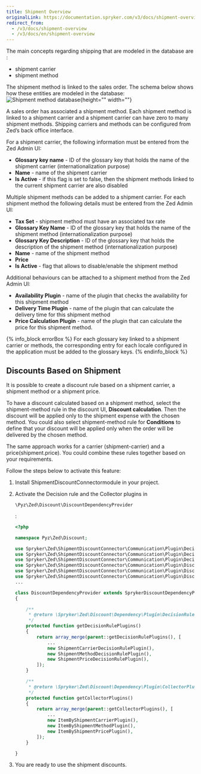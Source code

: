 ```yaml
---
title: Shipment Overview
originalLink: https://documentation.spryker.com/v3/docs/shipment-overview
redirect_from:
  - /v3/docs/shipment-overview
  - /v3/docs/en/shipment-overview
---
```


The main concepts regarding shipping that are modeled in the database are :

* shipment carrier
* shipment method

The shipment method is linked to the sales order. The schema below shows how these entities are modeled in the database:
![Shipment method database](https://spryker.s3.eu-central-1.amazonaws.com/docs/Features/Shipment/Shipment+Overview/shipment_method_database.png){height="" width=""}

A sales order has associated a shipment method. Each shipment method is linked to a shipment carrier and a shipment carrier can have zero to many shipment methods. Shipping carriers and methods can be configured from Zed’s back office interface.

For a shipment carrier, the following information must be entered from the Zed Admin UI:

* **Glossary key name** - ID of the glossary key that holds the name of the shipment carrier (internationalization purpose)
* **Name** - name of the shipment carrier
* **Is Active** - if this flag is set to false, then the shipment methods linked to the current shipment carrier are also disabled

Multiple shipment methods can be added to a shipment carrier. For each shipment method the following details must be entered from the Zed Admin UI:

* **Tax Set** - shipment method must have an associated tax rate
* **Glossary Key Name** - ID of the glossary key that holds the name of the shipment method (internationalization purpose)
* **Glossary Key Description** - ID of the glossary key that holds the description of the shipment method (internationalization purpose)
* **Name** - name of the shipment method
* **Price**
* **Is Active** - flag that allows to disable/enable the shipment method

Additional behaviours can be attached to a shipment method from the Zed Admin UI:

* **Availability Plugin** - name of the plugin that checks the availability for this shipment method
* **Delivery Time Plugin** - name of the plugin that can calculate the delivery time for this shipment method
* **Price Calculation Plugin** - name of the plugin that can calculate the price for this shipment method.

{% info_block errorBox %}
For each glossary key linked to a shipment carrier or methods, the corresponding entry for each locale configured in the application must be added to the glossary keys.
{% endinfo_block %}

## Discounts Based on Shipment

It is possible to create a discount rule based on a shipment carrier, a shipment method or a shipment price.

To have a discount calculated based on a shipment method, select the shipment-method rule in the discount UI, **Discount calculation**. Then the discount will be applied only to the shipment expense with the chosen method. You could also select shipment-method rule for **Conditions** to define that your discount will be applied only when the order will be delivered by the chosen method.

The same approach works for a carrier (shipment-carrier) and a price(shipment.price). You could combine these rules together based on your requirements.

Follow the steps below to activate this feature:

1. Install ShipmentDiscountConnectormodule in your project.

2. Activate the Decision rule and the Collector plugins in

    

   ```
   \Pyz\Zed\Discount\DiscountDependencyProvider
   ```

   :

   ```php
   <?php
   
   namespace Pyz\Zed\Discount;
   
   use Spryker\Zed\ShipmentDiscountConnector\Communication\Plugin\DecisionRule\ShipmentCarrierDecisionRulePlugin;
   use Spryker\Zed\ShipmentDiscountConnector\Communication\Plugin\DecisionRule\ShipmentMethodDecisionRulePlugin;
   use Spryker\Zed\ShipmentDiscountConnector\Communication\Plugin\DecisionRule\ShipmentPriceDecisionRulePlugin;
   use Spryker\Zed\ShipmentDiscountConnector\Communication\Plugin\DiscountCollector\ItemByShipmentCarrierPlugin;
   use Spryker\Zed\ShipmentDiscountConnector\Communication\Plugin\DiscountCollector\ItemByShipmentMethodPlugin;
   use Spryker\Zed\ShipmentDiscountConnector\Communication\Plugin\DiscountCollector\ItemByShipmentPricePlugin;
   ...
   
   class DiscountDependencyProvider extends SprykerDiscountDependencyProvider
   {
   
       /**
        * @return \Spryker\Zed\Discount\Dependency\Plugin\DecisionRulePluginInterface[]
        */
       protected function getDecisionRulePlugins()
       {
           return array_merge(parent::getDecisionRulePlugins(), [
               ...
               new ShipmentCarrierDecisionRulePlugin(),
               new ShipmentMethodDecisionRulePlugin(),
               new ShipmentPriceDecisionRulePlugin(),
           ]);
       }
   
       /**
        * @return \Spryker\Zed\Discount\Dependency\Plugin\CollectorPluginInterface[]
        */
       protected function getCollectorPlugins()
       {
           return array_merge(parent::getCollectorPlugins(), [
               ...
               new ItemByShipmentCarrierPlugin(),
               new ItemByShipmentMethodPlugin(),
               new ItemByShipmentPricePlugin(),
           ]);
       }
   
   }
   ```

3. You are ready to use the shipment discounts.
